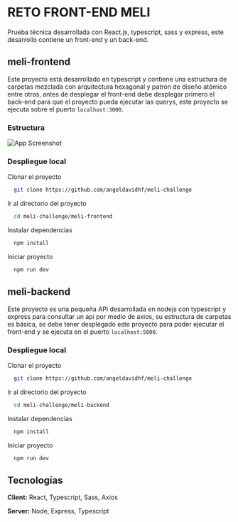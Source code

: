 
# RETO FRONT-END MELI

Prueba técnica desarrollada con React.js, typescript, sass y express, este desarrollo contiene un front-end y un back-end.


## meli-frontend
Este proyecto está desarrollado en typescript y contiene una estructura de carpetas mezclada con arquitectura hexagonal y patrón de diseño atómico entre otras, antes de desplegar el front-end debe desplegar primero el back-end para que el proyecto pueda ejecutar las querys, este proyecto se ejecuta sobre el puerto `localhost:3000`.

### Estructura

![App Screenshot](https://i.postimg.cc/SKvMkVTw/estructura.png)

### Despliegue local

Clonar el proyecto

```bash
  git clone https://github.com/angeldavidhf/meli-challenge
```

Ir al directorio del proyecto

```bash
  cd meli-challenge/meli-frontend
```

Instalar dependencias

```bash
  npm install
```

Iniciar proyecto

```bash
  npm run dev
```


## meli-backend
Este proyecto es una pequeña API desarrollada en nodejs con typescript y express para consultar un api por medio de axios, su estructura de carpetas es básica, se debe tener desplegado este proyecto para poder ejecutar el front-end y se ejecuta en el puerto `localhost:5000`.

### Despliegue local

Clonar el proyecto

```bash
  git clone https://github.com/angeldavidhf/meli-challenge
```

Ir al directorio del proyecto

```bash
  cd meli-challenge/meli-backend
```

Instalar dependencias

```bash
  npm install
```

Iniciar proyecto

```bash
  npm run dev
```


## Tecnologías

**Client:** React, Typescript, Sass, Axios

**Server:** Node, Express, Typescript

